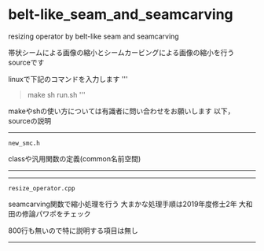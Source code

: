# belt-like_seam_and_seamcarving
resizing operator by belt-like seam and seamcarving

帯状シームによる画像の縮小とシームカービングによる画像の縮小を行うsourceです

linuxで下記のコマンドを入力します
'''
> make
> sh run.sh
'''

makeやshの使い方については有識者に問い合わせをお願いします
以下，sourceの説明

-----------------
    new_smc.h
   
classや汎用関数の定義(common名前空間)

-----------------
-----------------
    resize_operator.cpp
    
seamcarving関数で縮小処理を行う
大まかな処理手順は2019年度修士2年 大和田の修論パワポをチェック

800行も無いので特に説明する項目は無し

-----------------
